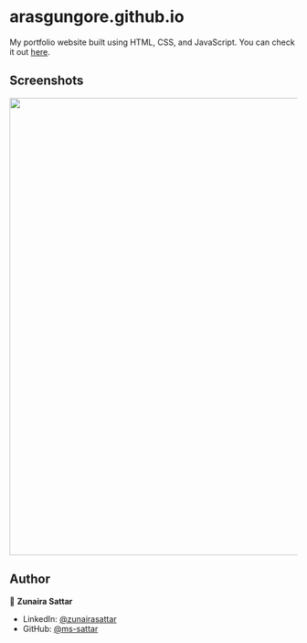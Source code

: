 # arasgungore.github.io

My portfolio website built using HTML, CSS, and JavaScript. You can check it out [here]( https://ms-sattar.github.io/zunairasattar.github.io/).



## Screenshots

<p float="center">
    <img src="https://github.com/arasgungore/arasgungore.github.io/blob/main/Screenshots/1.jpg" width="800">
</p>



## Author

👤 **Zunaira Sattar**

* LinkedIn: [@zunairasattar](https://www.linkedin.com/in/zunairasattar)
* GitHub: [@ms-sattar](https://github.com/ms-sattar)
